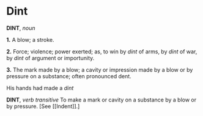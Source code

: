# Dint

**DINT**, _noun_

**1.** A blow; a stroke.

**2.** Force; violence; power exerted; as, to win by _dint_ of arms, by _dint_ of war, by _dint_ of argument or importunity.

**3.** The mark made by a blow; a cavity or impression made by a blow or by pressure on a substance; often pronounced dent.

His hands had made a _dint_

**DINT**, _verb transitive_ To make a mark or cavity on a substance by a blow or by pressure. \[See [[Indent]].\]